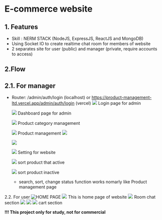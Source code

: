 # E-commerce website
**1. Features**
- 
+ Skill : NERM STACK (NodeJS, ExpressJS, ReactJS and MongoDB) 
+ Using Socket IO to create realtime chat room for members of website
+ 2 separates site for user (public) and manager (private, require accounts to access)

**2.Flow**
- 
2.1. For manager
- 
+ Router: /admin/auth/login (localhost) or https://product-management-ltd.vercel.app/admin/auth/login (vercel)
    ![](https://res.cloudinary.com/dodip3vc2/image/upload/v1708268654/Screenshot_2024-02-18_220323_gs5umc.png)
        Login page for admin

    ![](https://res.cloudinary.com/dodip3vc2/image/upload/v1708268877/dash_fbb9dg.png)
        Dashboard page for admin

    ![](https://res.cloudinary.com/dodip3vc2/image/upload/v1708268972/cate_fyquhe.png)
        Product category management

    ![](https://res.cloudinary.com/dodip3vc2/image/upload/v1708269188/Screenshot_2024-02-18_221232_klbtsj.png)
        Product management
    ![](https://res.cloudinary.com/dodip3vc2/image/upload/v1708269550/acc_kyh7sl.png)

    ![](https://res.cloudinary.com/dodip3vc2/image/upload/v1708269550/autho_vmld0o.png)

    ![](https://res.cloudinary.com/dodip3vc2/image/upload/v1708269551/setting_a9qklc.png)
        Setting for website

    ![](https://res.cloudinary.com/dodip3vc2/image/upload/v1708269552/sortByStatus_bztzoc.png)
        sort product that active

    ![](https://res.cloudinary.com/dodip3vc2/image/upload/v1708269552/sortBystatus2_fvezyc.png)
        sort product inactive
    
    + search, sort, change status function works nomarly like Product management page

2.2. For user
        ![HOME PAGE](https://res.cloudinary.com/dodip3vc2/image/upload/v1708273365/homepage_agxswh.png)
        ![](https://res.cloudinary.com/dodip3vc2/image/upload/v1708273365/homepage_2_kmwpns.png)
            This is home page of website
        ![](https://res.cloudinary.com/dodip3vc2/image/upload/v1708273363/chat_vaca1v.png)
            Room chat section
        ![](https://res.cloudinary.com/dodip3vc2/image/upload/v1708273362/cart_1_ssseey.png)
        ![](https://res.cloudinary.com/dodip3vc2/image/upload/v1708273363/cart_2_qpvifs.png)
        ![](https://res.cloudinary.com/dodip3vc2/image/upload/v1708273364/checkout_rxtupr.png)
            cart section

**!!! This project only for study, not for commercial**


